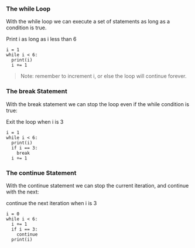 
### The while Loop

With the while loop we can execute a set of statements as long as a condition is true.

Print i as long as i less than 6
```
i = 1
while i < 6:
  print(i)
  i += 1
```
> Note: remember to increment i, or else the loop will continue forever.

### The break Statement

With the break statement we can stop the loop even if the while condition is true:

Exit the loop when i is 3
```
i = 1
while i < 6:
  print(i)
  if i == 3:
    break
  i += 1
```
### The continue Statement

With the continue statement we can stop the current iteration, and continue with the next:


continue the next iteration when i is 3
```
i = 0
while i < 6:
  i += 1 
  if i == 3:
    continue
  print(i)
```
